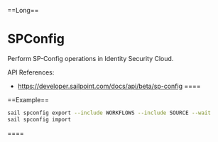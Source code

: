 ==Long==
# SPConfig
Perform SP-Config operations in Identity Security Cloud.

API References:
 - https://developer.sailpoint.com/docs/api/beta/sp-config
====

==Example==

```bash
sail spconfig export --include WORKFLOWS --include SOURCE --wait
sail spconfig import 
```

====
